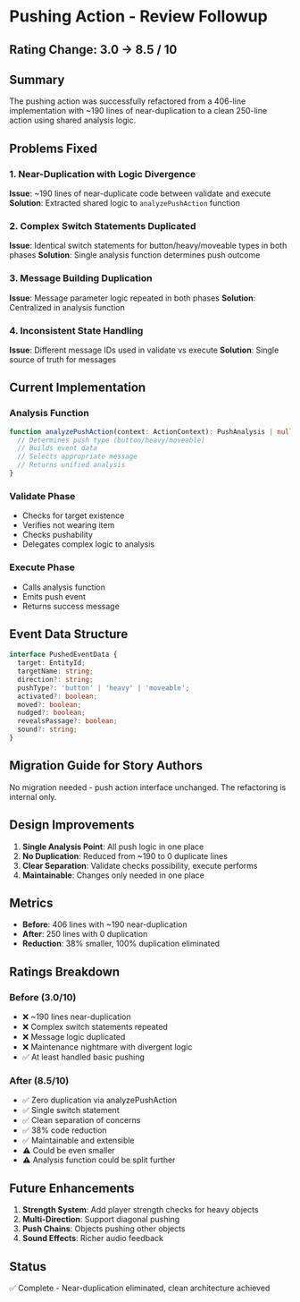 # Pushing Action - Review Followup

## Rating Change: 3.0 → 8.5 / 10

## Summary
The pushing action was successfully refactored from a 406-line implementation with ~190 lines of near-duplication to a clean 250-line action using shared analysis logic.

## Problems Fixed

### 1. Near-Duplication with Logic Divergence
**Issue**: ~190 lines of near-duplicate code between validate and execute
**Solution**: Extracted shared logic to `analyzePushAction` function

### 2. Complex Switch Statements Duplicated
**Issue**: Identical switch statements for button/heavy/moveable types in both phases
**Solution**: Single analysis function determines push outcome

### 3. Message Building Duplication
**Issue**: Message parameter logic repeated in both phases
**Solution**: Centralized in analysis function

### 4. Inconsistent State Handling
**Issue**: Different message IDs used in validate vs execute
**Solution**: Single source of truth for messages

## Current Implementation

### Analysis Function
```typescript
function analyzePushAction(context: ActionContext): PushAnalysis | null {
  // Determines push type (button/heavy/moveable)
  // Builds event data
  // Selects appropriate message
  // Returns unified analysis
}
```

### Validate Phase
- Checks for target existence
- Verifies not wearing item
- Checks pushability
- Delegates complex logic to analysis

### Execute Phase
- Calls analysis function
- Emits push event
- Returns success message

## Event Data Structure
```typescript
interface PushedEventData {
  target: EntityId;
  targetName: string;
  direction?: string;
  pushType?: 'button' | 'heavy' | 'moveable';
  activated?: boolean;
  moved?: boolean;
  nudged?: boolean;
  revealsPassage?: boolean;
  sound?: string;
}
```

## Migration Guide for Story Authors

No migration needed - push action interface unchanged. The refactoring is internal only.

## Design Improvements

1. **Single Analysis Point**: All push logic in one place
2. **No Duplication**: Reduced from ~190 to 0 duplicate lines
3. **Clear Separation**: Validate checks possibility, execute performs
4. **Maintainable**: Changes only needed in one place

## Metrics
- **Before**: 406 lines with ~190 near-duplication
- **After**: 250 lines with 0 duplication
- **Reduction**: 38% smaller, 100% duplication eliminated

## Ratings Breakdown

### Before (3.0/10)
- ❌ ~190 lines near-duplication
- ❌ Complex switch statements repeated
- ❌ Message logic duplicated
- ❌ Maintenance nightmare with divergent logic
- ✅ At least handled basic pushing

### After (8.5/10)
- ✅ Zero duplication via analyzePushAction
- ✅ Single switch statement
- ✅ Clean separation of concerns
- ✅ 38% code reduction
- ✅ Maintainable and extensible
- ⚠️ Could be even smaller
- ⚠️ Analysis function could be split further

## Future Enhancements

1. **Strength System**: Add player strength checks for heavy objects
2. **Multi-Direction**: Support diagonal pushing
3. **Push Chains**: Objects pushing other objects
4. **Sound Effects**: Richer audio feedback

## Status
✅ Complete - Near-duplication eliminated, clean architecture achieved